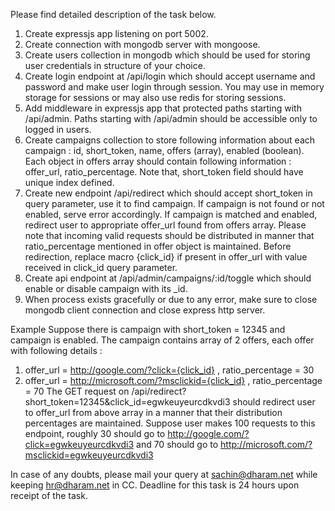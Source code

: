 Please find detailed description of the task below.
 
1. Create expressjs app listening on port 5002.
2. Create connection with mongodb server with mongoose.
3. Create users collection in mongodb which should be used for storing user credentials in structure of your choice.
4. Create login endpoint at /api/login which should accept username and password and make user login through session. You may use in memory storage for sessions or may also use redis for storing sessions.
5. Add middleware in expressjs app that protected paths starting with /api/admin. Paths starting with /api/admin should be accessible only to logged in users.
6. Create campaigns collection to store following information about each campaign : id, short_token, name, offers (array), enabled (boolean). Each object in offers array should contain following information : offer_url, ratio_percentage. Note that, short_token field should have unique index defined.
7. Create new endpoint /api/redirect which should accept short_token in query parameter, use it to find campaign. If campaign is not found or not enabled, serve error accordingly. If campaign is matched and enabled, redirect user to appropriate offer_url found from offers array. Please note that incoming valid requests should be distributed in manner that ratio_percentage mentioned in offer object is maintained. Before redirection, replace macro {click_id} if present in offer_url with value received in click_id query parameter.
8. Create api endpoint at /api/admin/campaigns/:id/toggle which should enable or disable campaign with its _id.
9. When process exists gracefully or due to any error, make sure to close mongodb client connection and close express http server.
 
Example
Suppose there is campaign with short_token = 12345 and campaign is enabled. The campaign contains array of 2 offers, each offer with following details : 
1. offer_url = http://google.com/?click={click_id} , ratio_percentage = 30
2. offer_url = http://microsoft.com/?msclickid={click_id} , ratio_percentage = 70
The GET request on /api/redirect?short_token=12345&click_id=egwkeuyeurcdkvdi3 should redirect user to offer_url from above array in a manner that their distribution percentages are maintained. Suppose user makes 100 requests to this endpoint, roughly 30 should go to http://google.com/?click=egwkeuyeurcdkvdi3 and 70 should go to http://microsoft.com/?msclickid=egwkeuyeurcdkvdi3
 
In case of any doubts, please mail your query at sachin@dharam.net while keeping hr@dharam.net in CC. Deadline for this task is 24 hours upon receipt of the task.
